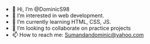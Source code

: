 - 👋 Hi, I’m @DominicS98
- 👀 I’m interested in web development.
- 🌱 I’m currently learning HTML, CSS, JS.
- 💞️ I’m looking to collaborate on practice projects
- 📫 How to reach me: Sumandandominic@yahoo.com

<!---
DominicS98/DominicS98 is a ✨ special ✨ repository because its `README.md` (this file) appears on your GitHub profile.
You can click the Preview link to take a look at your changes.
--->
